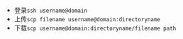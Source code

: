 #
- 登录`ssh username@domain`
- 上传`scp filename username@domain:directoryname`
- 下载`scp username@domain:directoryname/filename path` 
